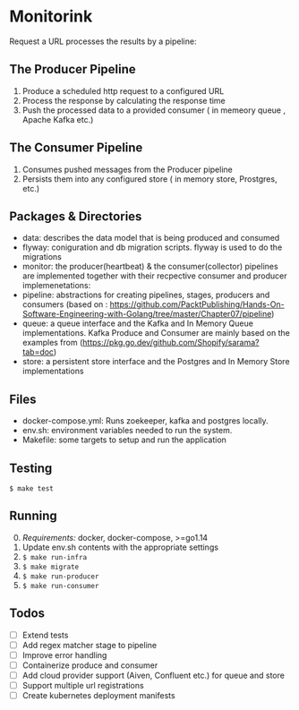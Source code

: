# Monitorink

Request a URL processes the results by a pipeline:

## The Producer Pipeline

1. Produce a scheduled http request to a configured URL
2. Process the response by calculating the response time
3. Push the processed data to a provided consumer ( in memeory queue , Apache Kafka etc.)

## The Consumer Pipeline

1. Consumes pushed messages from the Producer pipeline
2. Persists them into any configured store ( in memory store, Prostgres, etc.)

## Packages & Directories

- data: describes the data model that is being produced and consumed
- flyway: coniguration and db migration scripts. flyway is used to do the migrations
- monitor: the producer(heartbeat) & the consumer(collector) pipelines are implemented together with their
  recpective consumer and producer implemenetations:
- pipeline: abstractions for creating pipelines, stages, producers and consumers (based on : https://github.com/PacktPublishing/Hands-On-Software-Engineering-with-Golang/tree/master/Chapter07/pipeline)
- queue: a queue interface and the Kafka and In Memory Queue implementations. Kafka Produce and Consumer are mainly based on the examples from (https://pkg.go.dev/github.com/Shopify/sarama?tab=doc)
- store: a persistent store interface and the Postgres and In Memory Store implementations

## Files

- docker-compose.yml: Runs zoekeeper, kafka and postgres locally.
- env.sh: environment variables needed to run the system.
- Makefile: some targets to setup and run the application

## Testing

`$ make test`

## Running

0. _Requirements:_ docker, docker-compose, >=go1.14
1. Update env.sh contents with the appropriate settings
2. `$ make run-infra`
3. `$ make migrate`
4. `$ make run-producer`
5. `$ make run-consumer`

## Todos

- [ ] Extend tests
- [ ] Add regex matcher stage to pipeline
- [ ] Improve error handling
- [ ] Containerize produce and consumer
- [ ] Add cloud provider support (Aiven, Confluent etc.) for queue and store
- [ ] Support multiple url registrations
- [ ] Create kubernetes deployment manifests
